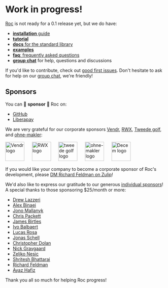 # Work in progress!

[Roc](https://www.roc-lang.org) is not ready for a 0.1 release yet, but we do have:

- [**installation** guide](https://github.com/roc-lang/roc/tree/main/getting_started)
- [**tutorial**](https://roc-lang.org/tutorial)
- [**docs** for the standard library](https://www.roc-lang.org/builtins)
- [**examples**](https://github.com/roc-lang/examples/tree/main/examples)
- [**faq**: frequently asked questions](https://github.com/roc-lang/roc/blob/main/FAQ.md)
- [**group chat**](https://roc.zulipchat.com) for help, questions and discussions

If you'd like to contribute, check out [good first issues](https://github.com/roc-lang/roc/issues?q=is%3Aopen+is%3Aissue+label%3A%22good+first+issue%22). Don't hesitate to ask for help on our [group chat](https://roc.zulipchat.com), we're friendly!

## Sponsors

You can 💜 **sponsor** 💜 Roc on:
- [GitHub](https://github.com/sponsors/roc-lang)
- [Liberapay](https://liberapay.com/roc_lang)

We are very grateful for our corporate sponsors [Vendr](https://www.vendr.com/), [RWX](https://www.rwx.com), [Tweede golf](https://tweedegolf.nl/en), and [ohne-makler](https://www.ohne-makler.net):

[<img src="https://user-images.githubusercontent.com/1094080/223597445-81755626-a080-4299-a38c-3c92e7548489.png" height="60" alt="Vendr logo"/>](https://www.vendr.com)
&nbsp;&nbsp;&nbsp;&nbsp;
[<img src="https://github.com/roc-lang/roc/assets/1094080/82c0868e-d23f-42a0-ac2d-c6e6b2e16575" height="60" alt="RWX logo"/>](https://www.rwx.com)
&nbsp;&nbsp;&nbsp;&nbsp;
[<img src="https://user-images.githubusercontent.com/1094080/183123052-856815b1-8cc9-410a-83b0-589f03613188.svg" height="60" alt="tweede golf logo"/>](https://tweedegolf.nl/en)
&nbsp;&nbsp;&nbsp;&nbsp;
[<img src="https://www.ohne-makler.net/static/img/brand/logo.svg" height="60" alt="ohne-makler logo"/>](https://www.ohne-makler.net)
&nbsp;&nbsp;&nbsp;&nbsp;
[<img src="https://github.com/roc-lang/roc/assets/1094080/fd2a759c-7f6d-4f57-9eca-9601deba87b6" height="60" alt="Decem logo"/>](https://www.decem.com.au)

If you would like your company to become a corporate sponsor of Roc's development, please [DM Richard Feldman on Zulip](https://roc.zulipchat.com/#narrow/pm-with/281383-user281383)!

We'd also like to express our gratitude to our generous [individual sponsors](https://github.com/sponsors/roc-lang/)! A special thanks to those sponsoring $25/month or more:

* [Drew Lazzeri](https://github.com/asteroidb612)
* [Alex Binaei](https://github.com/mrmizz)
* [Jono Mallanyk](https://github.com/jonomallanyk)
* [Chris Packett](https://github.com/chris-packett)
* [James Birtles](https://github.com/jamesbirtles)
* [Ivo Balbaert](https://github.com/Ivo-Balbaert)
* [Lucas Rosa](https://github.com/rvcas)
* [Jonas Schell](https://github.com/Ocupe)
* [Christopher Dolan](https://github.com/cdolan)
* [Nick Gravgaard](https://github.com/nick-gravgaard)
* [Zeljko Nesic](https://github.com/popara)
* [Shritesh Bhattarai](https://github.com/shritesh)
* [Richard Feldman](https://github.com/rtfeldman)
* [Ayaz Hafiz](https://github.com/ayazhafiz)

Thank you all so much for helping Roc progress!
